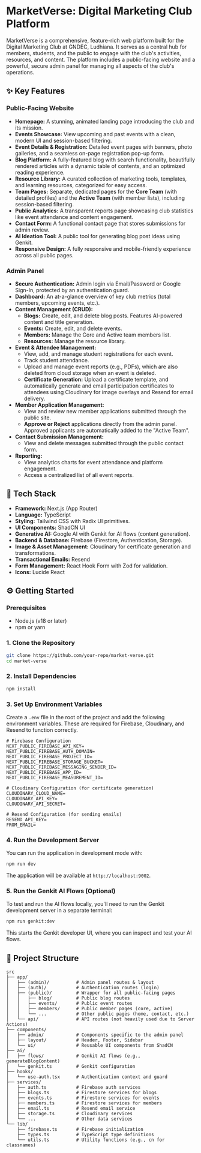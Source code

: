 # MarketVerse: Digital Marketing Club Platform

MarketVerse is a comprehensive, feature-rich web platform built for the Digital Marketing Club at GNDEC, Ludhiana. It serves as a central hub for members, students, and the public to engage with the club's activities, resources, and content. The platform includes a public-facing website and a powerful, secure admin panel for managing all aspects of the club's operations.

<!-- ![MarketVerse Homepage](https://placehold.co/1200x600.png?text=MarketVerse+Screenshot) -->

## ✨ Key Features

### Public-Facing Website
- **Homepage:** A stunning, animated landing page introducing the club and its mission.
- **Events Showcase:** View upcoming and past events with a clean, modern UI and session-based filtering.
- **Event Details & Registration:** Detailed event pages with banners, photo galleries, and a seamless on-page registration pop-up form.
- **Blog Platform:** A fully-featured blog with search functionality, beautifully rendered articles with a dynamic table of contents, and an optimized reading experience.
- **Resource Library:** A curated collection of marketing tools, templates, and learning resources, categorized for easy access.
- **Team Pages:** Separate, dedicated pages for the **Core Team** (with detailed profiles) and the **Active Team** (with member lists), including session-based filtering.
- **Public Analytics:** A transparent reports page showcasing club statistics like event attendance and content engagement.
- **Contact Form:** A functional contact page that stores submissions for admin review.
- **AI Ideation Tool:** A public tool for generating blog post ideas using Genkit.
- **Responsive Design:** A fully responsive and mobile-friendly experience across all public pages.

### Admin Panel
- **Secure Authentication:** Admin login via Email/Password or Google Sign-In, protected by an authentication guard.
- **Dashboard:** An at-a-glance overview of key club metrics (total members, upcoming events, etc.).
- **Content Management (CRUD):**
  - **Blogs:** Create, edit, and delete blog posts. Features AI-powered content and title generation.
  - **Events:** Create, edit, and delete events.
  - **Members:** Manage the Core and Active team members list.
  - **Resources:** Manage the resource library.
- **Event & Attendee Management:**
  - View, add, and manage student registrations for each event.
  - Track student attendance.
  - Upload and manage event reports (e.g., PDFs), which are also deleted from cloud storage when an event is deleted.
  - **Certificate Generation:** Upload a certificate template, and automatically generate and email participation certificates to attendees using Cloudinary for image overlays and Resend for email delivery.
- **Member Application Management:**
  - View and review new member applications submitted through the public site.
  - **Approve or Reject** applications directly from the admin panel. Approved applicants are automatically added to the "Active Team".
- **Contact Submission Management:**
  - View and delete messages submitted through the public contact form.
- **Reporting:**
  - View analytics charts for event attendance and platform engagement.
  - Access a centralized list of all event reports.


## 🚀 Tech Stack

- **Framework:** Next.js (App Router)
- **Language:** TypeScript
- **Styling:** Tailwind CSS with Radix UI primitives.
- **UI Components:** ShadCN UI
- **Generative AI:** Google AI with Genkit for AI flows (content generation).
- **Backend & Database:** Firebase (Firestore, Authentication, Storage).
- **Image & Asset Management:** Cloudinary for certificate generation and transformations.
- **Transactional Emails:** Resend
- **Form Management:** React Hook Form with Zod for validation.
- **Icons:** Lucide React

## ⚙️ Getting Started

### Prerequisites
- Node.js (v18 or later)
- npm or yarn

### 1. Clone the Repository
```bash
git clone https://github.com/your-repo/market-verse.git
cd market-verse
```

### 2. Install Dependencies
```bash
npm install
```

### 3. Set Up Environment Variables
Create a `.env` file in the root of the project and add the following environment variables. These are required for Firebase, Cloudinary, and Resend to function correctly.

```env
# Firebase Configuration
NEXT_PUBLIC_FIREBASE_API_KEY=
NEXT_PUBLIC_FIREBASE_AUTH_DOMAIN=
NEXT_PUBLIC_FIREBASE_PROJECT_ID=
NEXT_PUBLIC_FIREBASE_STORAGE_BUCKET=
NEXT_PUBLIC_FIREBASE_MESSAGING_SENDER_ID=
NEXT_PUBLIC_FIREBASE_APP_ID=
NEXT_PUBLIC_FIREBASE_MEASUREMENT_ID=

# Cloudinary Configuration (for certificate generation)
CLOUDINARY_CLOUD_NAME=
CLOUDINARY_API_KEY=
CLOUDINARY_API_SECRET=

# Resend Configuration (for sending emails)
RESEND_API_KEY=
FROM_EMAIL=
```

### 4. Run the Development Server
You can run the application in development mode with:

```bash
npm run dev
```
The application will be available at `http://localhost:9002`.

### 5. Run the Genkit AI Flows (Optional)
To test and run the AI flows locally, you'll need to run the Genkit development server in a separate terminal:

```bash
npm run genkit:dev
```
This starts the Genkit developer UI, where you can inspect and test your AI flows.

## 📁 Project Structure

```
src
├── app/
│   ├── (admin)/          # Admin panel routes & layout
│   ├── (auth)/           # Authentication routes (login)
│   ├── (public)/         # Wrapper for all public-facing pages
│   │   ├── blog/         # Public blog routes
│   │   ├── events/       # Public event routes
│   │   ├── members/      # Public member pages (core, active)
│   │   └── ...           # Other public pages (home, contact, etc.)
│   └── api/              # API routes (not heavily used due to Server Actions)
├── components/
│   ├── admin/            # Components specific to the admin panel
│   ├── layout/           # Header, Footer, Sidebar
│   └── ui/               # Reusable UI components from ShadCN
├── ai/
│   ├── flows/            # Genkit AI flows (e.g., generateBlogContent)
│   └── genkit.ts         # Genkit configuration
├── hooks/
│   └── use-auth.tsx      # Authentication context and guard
├── services/
│   ├── auth.ts           # Firebase auth services
│   ├── blogs.ts          # Firestore services for blogs
│   ├── events.ts         # Firestore services for events
│   ├── members.ts        # Firestore services for members
│   ├── email.ts          # Resend email service
│   ├── storage.ts        # Cloudinary services
│   └── ...               # Other data services
└── lib/
    ├── firebase.ts       # Firebase initialization
    ├── types.ts          # TypeScript type definitions
    └── utils.ts          # Utility functions (e.g., cn for classnames)
```
